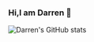 ### Hi,I am Darren 👋

![Darren's GitHub stats](https://github-readme-stats.vercel.app/api?username=DarrenHuang0411&show=reviews,discussions_startedprs_merged,prs_merged_percentage&theme=tokyonight)
<!--
**DarrenHuang0411/DarrenHuang0411** is a ✨ _special_ ✨ repository because its `README.md` (this file) appears on your GitHub profile.

Here are some ideas to get you started:

- 🔭 I’m currently working on ...
- 🌱 I’m currently learning ...
- 👯 I’m looking to collaborate on ...
- 🤔 I’m looking for help with ...
- 💬 Ask me about ...
- 📫 How to reach me: ...
- 😄 Pronouns: ...
- ⚡ Fun fact: ...
-->
